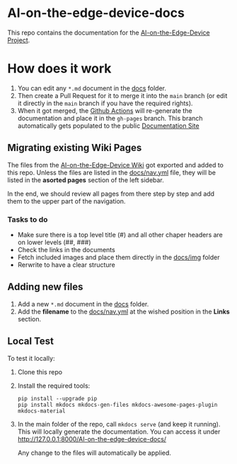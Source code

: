 # AI-on-the-edge-device-docs
 
This repo contains the documentation for the [AI-on-the-Edge-Device Project](https://github.com/jomjol/AI-on-the-edge-device).

# How does it work
1. You can edit any `*.md` document in the [docs](docs) folder.
1. Then create a Pull Request for it to merge it into the `main` branch (or edit it directly in the `main` branch if you have the required rights).
1. When it got merged, the [Github Actions](https://github.com/jomjol/AI-on-the-edge-device-docs/actions) will re-generate the documentation and place it in the `gh-pages` branch. This branch automatically gets populated to the public [Documentation Site](https://jomjol.github.io/AI-on-the-edge-device-docs)

## Migrating existing Wiki Pages
The files from the [AI-on-the-Edge-Device Wiki](https://github.com/jomjol/AI-on-the-edge-device/wiki) got exported and added to this repo. Unless the files are listed in the [docs/nav.yml](docs/nav.yml) file, they will be listed in the **asorted pages** section of the left sidebar.

In the end, we should review all pages from there step by step and add them to the upper part of the navigation.

### Tasks to do
 - Make sure there is a top level title (#) and all other chaper headers are on lower levels (##, ###)
 - Check the links in the documents
 - Fetch included images and place them directly in the [docs/img](docs/img) folder
 - Rerwrite to have a clear structure


## Adding new files
1. Add a new `*.md` document in the [docs](docs) folder.
1. Add the **filename** to the [docs/nav.yml](docs/nav.yml) at the wished position in the **Links** section.

## Local Test
To test it locally:
1. Clone this repo
1. Install the required tools:
    ```
    pip install --upgrade pip
    pip install mkdocs mkdocs-gen-files mkdocs-awesome-pages-plugin mkdocs-material
    ```
1. In the main folder of the repo, call `mkdocs serve` (and keep it running).
  This will locally generate the documentation.
  You can access it under http://127.0.0.1:8000/AI-on-the-edge-device-docs/

    Any change to the files will automatically be applied.